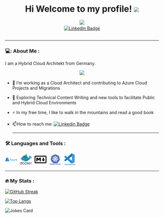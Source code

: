   <h1 align="center">
  Hi Welcome to my profile!
  <img src="https://media.giphy.com/media/hvRJCLFzcasrR4ia7z/giphy.gif" width="30px"/>
</h1>
  </div>


<div id="header" align="center">
  <img src="https://media0.giphy.com/media/3kPDmoWdBpQPNhCnUG/giphy.gif?cid=ecf05e47k06say0go6evcbnrc2moiyqlikns6mwsoga77565&rid=giphy.gif&ct=s" width="100"/>
</div>

<div id="badges" align="center">
  <a href="https://www.linkedin.com/in/scrob-nica-septimiu">
    <img src="https://img.shields.io/badge/LinkedIn-blue?style=for-the-badge&logo=linkedin&logoColor=white" alt="LinkedIn Badge"/>
  </a>
 </div>
 
<div align="center">
 <img src="https://komarev.com/ghpvc/?username=sseptimiu&style=flat-square&color=blue" alt=""/>
 </div>

---

### 💻: About Me :
  
  I am a Hybrid Cloud Architekt from Germany.
 <div id="badges" align="center">
  <a href="https://www.linkedin.com/in/scrob-nica-septimiu">
 <img src="https://media1.giphy.com/media/dWesBcTLavkZuG35MI/giphy.gif?cid=790b761121e4405b432ccfabdac831298e7a5d72f9db39e3&rid=giphy.gif&ct=g"> 
 </a>
 </div>
 
- :telescope: I’m working as a Cloud Architect and contributing to Azure Cloud Projects and Migrations

- :seedling: Exploring Technical Content Writing and new tools to facilitate Public and Hybrid Cloud Environments

- :zap: In my free time, I like to walk in the mountains and read a good book

- :mailbox:How to reach me: [![Linkedin Badge](https://img.shields.io/badge/LinkedIn-blue?style=for-the-badge&logo=linkedin&logoColor=white)](https://www.linkedin.com/in/scrob-nica-septimiu)
  
  ---

### :hammer_and_wrench: Languages and Tools :
  <div>
  <img src="https://github.com/devicons/devicon/blob/master/icons/azure/azure-original-wordmark.svg" title="Azure" alt="Azure" width="40" height="40"/>&nbsp;
  <img src="https://github.com/devicons/devicon/blob/master/icons/docker/docker-original-wordmark.svg" title="Docker" alt="Docker" width="40" height="40"/>&nbsp;
  <img src="https://github.com/devicons/devicon/blob/master/icons/markdown/markdown-original.svg" title="Markdown" alt="Markdown" width="40" height="40"/>&nbsp;
  <img src="https://raw.githubusercontent.com/devicons/devicon/1119b9f84c0290e0f0b38982099a2bd027a48bf1/icons/kubernetes/kubernetes-plain-wordmark.svg" title="Kubernetes" alt="Kubernetes" width="40" height="40"/>&nbsp; 
  <img src="https://github.com/devicons/devicon/blob/master/icons/vscode/vscode-original-wordmark.svg" title="VSCode" alt="VSCode" width="40" height="40"/>&nbsp;
  </div>

---

### :fire: My Stats :

 [![GitHub Streak](http://github-readme-streak-stats.herokuapp.com?user=SSeptimiu&theme=dark&background=000000)](https://git.io/streak-stats)
 
 [![Top Langs](https://github-readme-stats.vercel.app/api/top-langs/?username=SSeptimiu&layout=compact&theme=vision-friendly-dark)](https://github.com/anuraghazra/github-readme-stats)
 
<!-- HTML -->
<img src="https://readme-jokes.vercel.app/api" alt="Jokes Card" />
